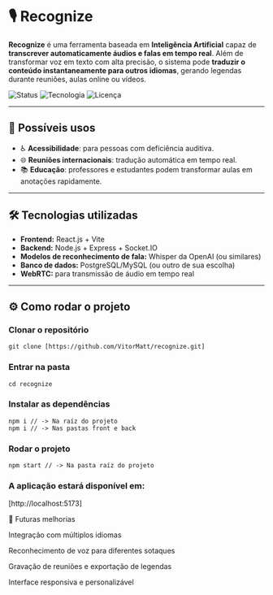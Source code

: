 # 🎙️ Recognize

**Recognize** é uma ferramenta baseada em **Inteligência Artificial** capaz de **transcrever automaticamente áudios e falas em tempo real**. Além de transformar voz em texto com alta precisão, o sistema pode **traduzir o conteúdo instantaneamente para outros idiomas**, gerando legendas durante reuniões, aulas online ou vídeos.

![Status](https://img.shields.io/badge/status-em%20desenvolvimento-yellow) 
![Tecnologia](https://img.shields.io/badge/tecnologia-React%20%7C%20Node.js%20%7C%20WebRTC-blue)
![Licença](https://img.shields.io/badge/licença-MIT-green)

---

## 🚀 Possíveis usos
- ♿ **Acessibilidade**: para pessoas com deficiência auditiva.  
- 🌐 **Reuniões internacionais**: tradução automática em tempo real.  
- 📚 **Educação**: professores e estudantes podem transformar aulas em anotações rapidamente.  

---

## 🛠️ Tecnologias utilizadas
- **Frontend:** React.js + Vite  
- **Backend:** Node.js + Express + Socket.IO  
- **Modelos de reconhecimento de fala:** Whisper da OpenAI (ou similares)  
- **Banco de dados:** PostgreSQL/MySQL (ou outro de sua escolha)  
- **WebRTC:** para transmissão de áudio em tempo real  

---

## ⚙️ Como rodar o projeto

### Clonar o repositório

```git clone [https://github.com/VitorMatt/recognize.git]```

### Entrar na pasta

```
cd recognize
```

### Instalar as dependências

```
npm i // -> Na raíz do projeto
npm i // -> Nas pastas front e back
```

### Rodar o projeto

```
npm start // -> Na pasta raíz do projeto
```

### A aplicação estará disponível em:

[http://localhost:5173]

🔮 Futuras melhorias

Integração com múltiplos idiomas

Reconhecimento de voz para diferentes sotaques

Gravação de reuniões e exportação de legendas

Interface responsiva e personalizável

